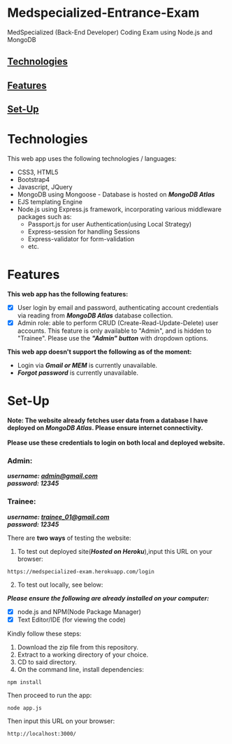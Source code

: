 # Medspecialized-Entrance-Exam
MedSpecialized (Back-End Developer) Coding Exam using Node.js and MongoDB

## [Technologies](#Technologies) <br>
## [Features](#Features) <br>
## [Set-Up](#Set-Up) <br>


# Technologies
This web app uses the following technologies / languages:
* CSS3, HTML5
* Bootstrap4
* Javascript, JQuery
* MongoDB using Mongoose - Database is hosted on ***MongoDB Atlas***
* EJS templating Engine
* Node.js using Express.js framework, incorporating various middleware packages such as:
  - Passport.js for user Authentication(using Local Strategy)
  - Express-session for handling Sessions
  - Express-validator for form-validation
  - etc.
  
# Features

**This web app has the following features:**
- [x] User login by email and password, authenticating account credentials via reading from ***MongoDB Atlas*** database collection.
- [x] Admin role: able to perform CRUD (Create-Read-Update-Delete) user accounts. This feature is only available to "Admin", and is hidden to "Trainee". Please use the ***"Admin" button*** with dropdown options.

**This web app doesn't support the following as of the moment:**
- Login via ***Gmail or MEM*** is currently unavailable.
- ***Forgot password*** is currently unavailable.


# Set-Up
**Note: The website already fetches user data from a database I have deployed on ***MongoDB Atlas***. Please ensure internet connectivity.** <br><br>
**Please use these credentials to login on both local and deployed website.** <br>
### Admin:
***username: admin@gmail.com*** <br>
***password: 12345***

### Trainee:
***username: trainee_01@gmail.com*** <br>
***password: 12345***

There are **two ways** of testing the website:
1. To test out deployed site(***Hosted on Heroku***),input this URL on your browser:
```
https://medspecialized-exam.herokuapp.com/login
```
2. To test out locally, see below:

***Please ensure the following are already installed on your computer:***
- [x] node.js and NPM(Node Package Manager)
- [x] Text Editor/IDE (for viewing the code)

Kindly follow these steps:
1. Download the zip file from this repository.
2. Extract to a working directory of your choice.
3. CD to said directory.
4. On the command line, install dependencies:
``` node
npm install
```
Then proceed to run the app:
```node
node app.js
```
Then input this URL on your browser:
```
http://localhost:3000/
```
